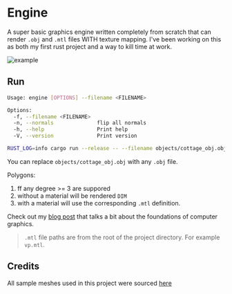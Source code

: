# Engine

A super basic graphics engine written completely from scratch that can render `.obj` and `.mtl` files WITH texture mapping. I've been working on this as both my first rust project and a way to kill time at work.

![example](imgs/sky.gif)

## Run

```sh
Usage: engine [OPTIONS] --filename <FILENAME>

Options:
  -f, --filename <FILENAME>
  -n, --normals              flip all normals
  -h, --help                 Print help
  -V, --version              Print version
```

```sh
RUST_LOG=info cargo run --release -- --filename objects/cottage_obj.obj
```
You can replace `objects/cottage_obj.obj` with any `.obj` file. 



Polygons:
 1. ff any degree >= 3 are suppored
 2. without a material will be rendered `DIM`
 3. with a material will use the corresponding `.mtl` definition.

Check out my [blog post](https://b.neilhommes.xyz/2025/06/16/engine/) that talks a bit about the foundations of computer graphics.

> `.mtl` file paths are from the root of the project directory. For example `vp.mtl`.

## Credits

All sample meshes used in this project were sourced [here](https://people.sc.fsu.edu/~jburkardt/data/obj/obj.html)
